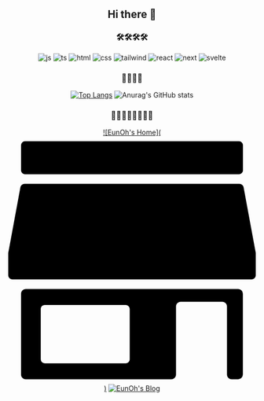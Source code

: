 <div align= "center">

## Hi there 👋

### 🛠️🛠️🛠️🛠️
![js](https://img.shields.io/badge/JavaScript-F7DF1E?style=for-the-badge&logo=JavaScript&logoColor=white)
![ts](https://img.shields.io/badge/TypeScript-007ACC?style=for-the-badge&logo=typescript&logoColor=white)
![html](https://img.shields.io/badge/HTML5-E34F26?style=for-the-badge&logo=html5&logoColor=white)
![css](https://img.shields.io/badge/CSS3-1572B6?style=for-the-badge&logo=css3&logoColor=white)
![tailwind](https://img.shields.io/badge/Tailwind_CSS-38B2AC?style=for-the-badge&logo=tailwind-css&logoColor=white)
![react](https://img.shields.io/badge/React-20232A?style=for-the-badge&logo=react&logoColor=61DAFB)
![next](https://img.shields.io/badge/Next.js-000?logo=nextdotjs&logoColor=fff&style=for-the-badge)
![svelte](https://img.shields.io/badge/Svelte-4A4A55?style=for-the-badge&logo=svelte&logoColor=FF3E00)

### 🏅🏅🏅🏅
[![Top Langs](https://github-readme-stats.vercel.app/api/top-langs/?username=eunohhh)](https://github.com/anuraghazra/github-readme-stats)
![Anurag's GitHub stats](https://github-readme-stats.vercel.app/api?username=eunohhh&hide=contribs,prs&show_icons=true&theme=테마)

### 🧑‍💻🧑‍💻🧑‍💻🧑‍💻
[![EunOh's Home](<svg role="img" viewBox="0 0 24 24" xmlns="http://www.w3.org/2000/svg"><title>Home Assistant Community Store</title><path d="M1.63.47a.393.393 0 0 0-.39.39v2.417c0 .212.177.39.39.39h20.74c.213 0 .39-.178.39-.39V.859a.393.393 0 0 0-.39-.39zm-.045 4.126a.41.41 0 0 0-.407.337l-1.17 6.314C0 11.274 0 11.3 0 11.327v2.117c0 .23.186.416.416.416h23.168c.23 0 .416-.186.416-.416v-2.126c0-.027 0-.053-.009-.08l-1.169-6.305a.41.41 0 0 0-.407-.337zM1.7 14.781a.457.457 0 0 0-.46.46v7.829c0 .257.203.46.46.46h14.108c.257 0 .46-.203.46-.46v-6.589c0-.257.204-.46.461-.46h4.02c.258 0 .461.203.461.46v6.589c0 .257.204.46.46.46h.62a.456.456 0 0 0 .461-.46v-7.829a.458.458 0 0 0-.46-.46zm1.842 1.55h7.847c.212 0 .39.177.39.39V21.6c0 .212-.178.39-.39.39H3.542a.393.393 0 0 1-.39-.39v-4.88c0-.221.178-.39.39-.39Z"/></svg>)](https://eunoh.top)
[![EunOh's Blog](https://img.shields.io/badge/Tistory-000000?style=flat-square&logo=Tistory&logoColor=white)](https://ifelseif.tistory.com/)

</div>
<!--
**eunohhh/eunohhh** is a ✨ _special_ ✨ repository because its `README.md` (this file) appears on your GitHub profile.

Here are some ideas to get you started:

- 🔭 I’m currently working on ...
- 🌱 I’m currently learning ...
- 👯 I’m looking to collaborate on ...
- 🤔 I’m looking for help with ...
- 💬 Ask me about ...
- 📫 How to reach me: ...
- 😄 Pronouns: ...
- ⚡ Fun fact: ...
-->
